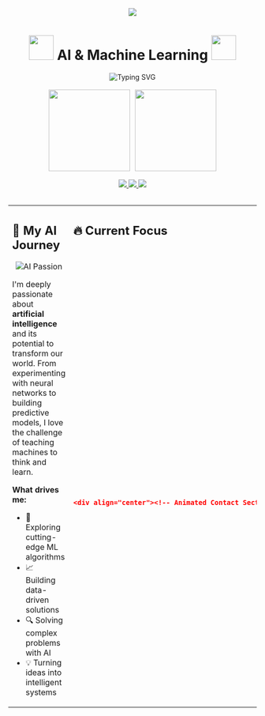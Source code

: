 <div align="center">

<!-- Animated Header -->
<img src="https://capsule-render.vercel.app/api?type=wave&color=gradient&height=200&section=header&text=Aniket&fontSize=80&fontAlignY=40&animation=fadeIn" />

<!-- Main Title with Animation -->
<h1 align="center">
  <img src="https://media.giphy.com/media/qgQUggAC3Pfv687qPC/giphy.gif" width="50">
  AI & Machine Learning
  <img src="https://media.giphy.com/media/qgQUggAC3Pfv687qPC/giphy.gif" width="50">
</h1>

<!-- Animated Tagline -->
<div align="center">
  <img src="https://readme-typing-svg.herokuapp.com?font=Fira+Code&weight=700&size=26&duration=3000&pause=1000&color=00D4FF&center=true&vCenter=true&width=600&height=50&lines=Passionate+AI+Developer;Machine+Learning+Enthusiast;Building+Intelligent+Systems;Creating+with+Code" alt="Typing SVG" />
</div>

<br/>

<!-- Animated Stats Cards -->
<div align="center" style="display: flex; justify-content: center; gap: 10px;">
  <img height="165" src="https://github-readme-stats.vercel.app/api?username=aniketsml&show_icons=true&theme=radical&hide_border=true&bg_color=0d1117&title_color=00d4ff&text_color=ffffff&icon_color=00d4ff&include_all_commits=true&count_private=true" />
  <img height="165" src="https://github-readme-streak-stats.herokuapp.com/?user=aniketsml&theme=radical&hide_border=true&background=0d1117&ring=00d4ff&fire=00d4ff&currStreakLabel=00d4ff" />
</div>

<br/>

<!-- Animated Contact Buttons -->
<div align="center">
  <a href="https://linkedin.com/in/aniket-saini">
    <img src="https://img.shields.io/badge/LinkedIn-0077B5?style=for-the-badge&logo=linkedin&logoColor=white&labelColor=000000&color=0077B5" />
  </a>
  <a href="mailto:sainianiket71@gmail.com">
    <img src="https://img.shields.io/badge/Email-D14836?style=for-the-badge&logo=gmail&logoColor=white&labelColor=000000&color=D14836" />
  </a>
  <a href="https://github.com/aniketsml?tab=repositories">
    <img src="https://img.shields.io/badge/Projects-181717?style=for-the-badge&logo=github&logoColor=white&labelColor=000000&color=181717" />
  </a>
</div>

</div>

<br/>

<!-- Main Content Grid -->
<table align="center" width="100%">
  <tr>
    <td width="60%" valign="top">

## 🚀 My AI Journey

<div align="center">

![AI Passion](https://media.giphy.com/media/LMcB8XospGZO8UQq87/giphy.gif)

</div>

I'm deeply passionate about **artificial intelligence** and its potential to transform our world. From experimenting with neural networks to building predictive models, I love the challenge of teaching machines to think and learn.

**What drives me:**
- 🧠 Exploring cutting-edge ML algorithms
- 📈 Building data-driven solutions  
- 🔍 Solving complex problems with AI
- 💡 Turning ideas into intelligent systems

</td>
    <td width="40%" valign="top">

## 🔥 Current Focus

<div align="center">

```python
current_projects = {
    "neural_nets": "🧠 Advanced Architecture Design",
    "time_series": "📈 Predictive Forecasting Models", 
    "computer_vision": "👁️ Image Recognition Systems",
    "nlp": "💬 Language Processing Models"
}

learning_goals = [
    "Deep Learning Research",
    "Model Optimization",
    "ML System Architecture",
    "AI Ethics & Implementation"
]
</div>
text
</td>
</tr> </table>
🛠️ Tech Stack & Expertise
<div align="center">
🤖 AI & Machine Learning
<div style="display: flex; justify-content: center; flex-wrap: wrap; gap: 8px; margin: 15px 0;"> <img src="https://img.shields.io/badge/Python-3776AB?style=for-the-badge&logo=python&logoColor=white&label=PYTHON" /> <img src="https://img.shields.io/badge/TensorFlow-FF6F00?style=for-the-badge&logo=tensorflow&logoColor=white&label=TENSORFLOW" /> <img src="https://img.shields.io/badge/PyTorch-EE4C2C?style=for-the-badge&logo=pytorch&logoColor=white&label=PYTORCH" /> <img src="https://img.shields.io/badge/Keras-D00000?style=for-the-badge&logo=keras&logoColor=white&label=KERAS" /> </div>
📊 Data Science
<div style="display: flex; justify-content: center; flex-wrap: wrap; gap: 8px; margin: 15px 0;"> <img src="https://img.shields.io/badge/Pandas-150458?style=for-the-badge&logo=pandas&logoColor=white&label=PANDAS" /> <img src="https://img.shields.io/badge/NumPy-013243?style=for-the-badge&logo=numpy&logoColor=white&label=NUMPY" /> <img src="https://img.shields.io/badge/scikit_learn-F7931E?style=for-the-badge&logo=scikit-learn&logoColor=white&label=SCIKIT-LEARN" /> <img src="https://img.shields.io/badge/OpenCV-5C3EE8?style=for-the-badge&logo=opencv&logoColor=white&label=OPENCV" /> </div>
💻 Development
<div style="display: flex; justify-content: center; flex-wrap: wrap; gap: 8px; margin: 15px 0;"> <img src="https://img.shields.io/badge/Java-ED8B00?style=for-the-badge&logo=java&logoColor=white&label=JAVA" /> <img src="https://img.shields.io/badge/JavaScript-F7DF1E?style=for-the-badge&logo=javascript&logoColor=black&label=JAVASCRIPT" /> <img src="https://img.shields.io/badge/Git-F05032?style=for-the-badge&logo=git&logoColor=white&label=GIT" /> <img src="https://img.shields.io/badge/Docker-2496ED?style=for-the-badge&logo=docker&logoColor=white&label=DOCKER" /> </div></div>
📊 GitHub Analytics
<div align="center"><!-- Top Languages --><img width="65%" src="https://github-readme-stats.vercel.app/api/top-langs/?username=aniketsml&layout=compact&theme=radical&hide_border=true&bg_color=0d1117&title_color=00d4ff&text_color=ffffff&hide=html,css,scss&langs_count=8" /><br/> <br/><!-- Activity Graph --><img src="https://github-readme-activity-graph.vercel.app/graph?username=aniketsml&theme=react-dark&bg_color=0d1117&hide_border=true&color=00d4ff&line=8A2BE2&point=00d4ff&area=true&height=300" width="100%" /></div>
🌟 Featured Projects
<div align="center"><table> <tr> <td align="center" width="33%"> <h3>🤖 ML Models</h3> <p>Advanced machine learning implementations</p> </td> <td align="center" width="33%"> <h3>📈 Data Analysis</h3> <p>Insightful data visualization projects</p> </td> <td align="center" width="33%"> <h3>🔧 AI Tools</h3> <p>Practical AI applications & utilities</p> </td> </tr> </table></div>
📫 Let's Connect & Collaborate
<div align="center"><!-- Animated Contact Section --><table align="center"> <tr> <td align="center"> <a href="https://linkedin.com/in/aniket-saini"> <img src="https://img.shields.io/badge/Connect%20on%20LinkedIn-0077B5?style=for-the-badge&logo=linkedin&logoColor=white&labelColor=000000" width="200" /> </a> </td> <td align="center"> <a href="mailto:sainianiket71@gmail.com"> <img src="https://img.shields.io/badge/Send%20me%20an%20Email-D14836?style=for-the-badge&logo=gmail&logoColor=white&labelColor=000000" width="200" /> </a> </td> </tr> <tr> <td align="center"> <a href="https://github.com/aniketsml?tab=repositories"> <img src="https://img.shields.io/badge/Explore%20my%20Projects-181717?style=for-the-badge&logo=github&logoColor=white&labelColor=000000" width="200" /> </a> </td> <td align="center"> <a href="#"> <img src="https://img.shields.io/badge/View%20my%20Portfolio-FF6B00?style=for-the-badge&logo=google-chrome&logoColor=white&labelColor=000000" width="200" /> </a> </td> </tr> </table></div>
<div align="center"><!-- Animated Footer --><img src="https://capsule-render.vercel.app/api?type=wave&color=gradient&height=120&section=footer&text=Building+the+Future+with+AI&fontSize=30&fontAlignY=65&animation=fadeIn" />
"Transforming ideas into intelligent solutions" ✨
https://media.giphy.com/media/26tn33aiTi1jkl6H6/giphy.gif

</div> ```
